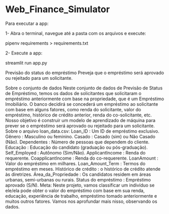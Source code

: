 # Web_Finance_Simulator
Para executar a app:

1- Abra o terminal, navegue até a pasta com os arquivos e execute:

pipenv requirements > requirements.txt

2- Execute a app:

streamlit run app.py

Previsão do status do empréstimo
Preveja que o empréstimo será aprovado ou rejeitado para um solicitante.

Sobre o conjunto de dados
Neste conjunto de dados de Previsão de Status de Empréstimo, temos os dados de solicitantes que solicitaram o empréstimo anteriormente com base na propriedade, que é um Empréstimo Imobiliário.
O banco decidirá se concederá um empréstimo ao solicitante com base em alguns fatores, como renda do solicitante, valor do empréstimo, histórico de crédito anterior, renda do co-solicitante, etc.
Nosso objetivo é construir um modelo de aprendizado de máquina para prever se o empréstimo será aprovado ou rejeitado para um solicitante.
Sobre o arquivo loan_data.csv:
Loan_ID : Um ID de empréstimo exclusivo.
Gênero : Masculino ou feminino.
Casado : Casado (sim) ou Não Casado (Não).
Dependentes : Número de pessoas que dependem do cliente.
Educação : Educação do candidato (graduação ou pós-graduação).
Self_Employed : Autônomo (Sim/Não).
ApplicantIncome : Renda do requerente.
CoapplicantIncome : Renda do co-requerente.
LoanAmount : Valor do empréstimo em milhares.
Loan_Amount_Term : Termos do empréstimo em meses.
Histórico de crédito : o histórico de crédito atende às diretrizes.
Área_da_Propriedade : Os candidatos residem em áreas urbanas, semi-urbanas ou rurais.
Status do empréstimo : Empréstimo aprovado (S/N).
Meta:
Neste projeto, vamos classificar um indivíduo se ele/ela pode obter o valor do empréstimo com base em sua renda, educação, experiência de trabalho, empréstimo tomado anteriormente e muitos outros fatores.
Vamos nos aprofundar mais nisso, observando os dados.